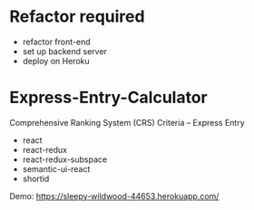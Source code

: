 # Refactor required #
* refactor front-end
* set up backend server
* deploy on Heroku

# Express-Entry-Calculator
Comprehensive Ranking System (CRS) Criteria – Express Entry

* react
* react-redux
* react-redux-subspace
* semantic-ui-react
* shortid

Demo: https://sleepy-wildwood-44653.herokuapp.com/
